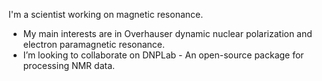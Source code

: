 I'm a scientist working on magnetic resonance.
- My main interests are in Overhauser dynamic nuclear polarization and electron paramagnetic resonance.
- I’m looking to collaborate on DNPLab - An open-source package for processing NMR data.

